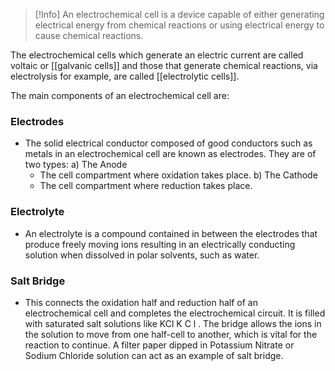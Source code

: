 > [!Info]
> An electrochemical cell is a device capable of either generating electrical energy from chemical reactions or using electrical energy to cause chemical reactions. 

The electrochemical cells which generate an electric current are called voltaic or [[galvanic cells]] and those that generate chemical reactions, via electrolysis for example, are called [[electrolytic cells]].

The main components of an electrochemical cell are:

### Electrodes 
- The solid electrical conductor composed of good conductors such as metals in an electrochemical cell are known as electrodes. They are of two types:
  a) The Anode 
    - The cell compartment where oxidation takes place.
  b) The Cathode 
  - The cell compartment where reduction takes place.
### Electrolyte 
- An electrolyte is a compound contained in between the electrodes that produce freely moving ions resulting in an electrically conducting solution when dissolved in polar solvents, such as water. 

### Salt Bridge 
- This connects the oxidation half and reduction half of an electrochemical cell and completes the electrochemical circuit. It is filled with saturated salt solutions like KCl
K
C
l
. The bridge allows the ions in the solution to move from one half-cell to another, which is vital for the reaction to continue. A filter paper dipped in Potassium Nitrate or Sodium Chloride solution can act as an example of salt bridge.